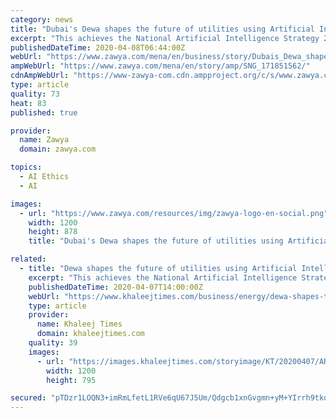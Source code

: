 ```yaml
---
category: news
title: "Dubai's Dewa shapes the future of utilities using Artificial Intelligence"
excerpt: "This achieves the National Artificial Intelligence Strategy 2031. Dewa collaborated with Smart Dubai to apply the AI Ethics and Principles in all its projects and initiatives, and Smart Dubai AI Lab. Dewa launched Digital Dewa as its digital arm, with four pillars, making Dewa the world's first digital utility to use autonomous systems for ..."
publishedDateTime: 2020-04-08T06:44:00Z
webUrl: "https://www.zawya.com/mena/en/business/story/Dubais_Dewa_shapes_the_future_of_utilities_using_Artificial_Intelligence-SNG_171851562/"
ampWebUrl: "https://www.zawya.com/mena/en/story/amp/SNG_171851562/"
cdnAmpWebUrl: "https://www-zawya-com.cdn.ampproject.org/c/s/www.zawya.com/mena/en/story/amp/SNG_171851562/"
type: article
quality: 73
heat: 83
published: true

provider:
  name: Zawya
  domain: zawya.com

topics:
  - AI Ethics
  - AI

images:
  - url: "https://www.zawya.com/resources/img/zawya-logo-en-social.png"
    width: 1200
    height: 878
    title: "Dubai's Dewa shapes the future of utilities using Artificial Intelligence"

related:
  - title: "Dewa shapes the future of utilities using Artificial Intelligence"
    excerpt: "This achieves the National Artificial Intelligence Strategy 2031. Dewa collaborated with Smart Dubai to apply the AI Ethics and Principles in all its projects and initiatives, and Smart Dubai AI Lab. Dewa launched Digital Dewa as its digital arm, with four pillars, making Dewa the world's first digital utility to use autonomous systems for ..."
    publishedDateTime: 2020-04-07T14:00:00Z
    webUrl: "https://www.khaleejtimes.com/business/energy/dewa-shapes-the-future-of-utilities-using-artificial-intelligence"
    type: article
    provider:
      name: Khaleej Times
      domain: khaleejtimes.com
    quality: 39
    images:
      - url: "https://images.khaleejtimes.com/storyimage/KT/20200407/ARTICLE/200408850/AR/0/AR-200408850.jpg&NCS_modified=20200407154716&exif=.jpg"
        width: 1200
        height: 795

secured: "pTDzr1LOQN3+imRmLfetL1RVe6qU67J5Um/Qdgcb1xnGvgmn+yM+YIrrh9tkqspPprpcv1Jq9hxWb695fMdckOu5U5I28CBv3qygNANSro/Yo9JKLvCxvMSllYt6TC/RTLvTG4rmkY4jEVBcHXP65jZcmHi6tHIMmPwhVotuJzoBTcjzmbC1lmnqWnBwycXktQPba/4nW0jkuAoyk7vQDpaNWCejG0NaNQPje0Sq0oXV1uIbrawn2GVIabtkg1sL2sGTRw/elQ2rKK0bF2SEz6H1WBPYgTMcU2tg8wAy+GBJwbN+r79hJcALjEELhLeM;ivmsN4Yqt5sXFH5ZuFkeKw=="
---
```



